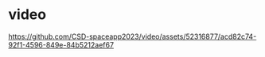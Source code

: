 # video

https://github.com/CSD-spaceapp2023/video/assets/52316877/acd82c74-92f1-4596-849e-84b5212aef67

